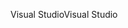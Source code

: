 <span data-ttu-id="2de52-101">Visual Studio</span><span class="sxs-lookup"><span data-stu-id="2de52-101">Visual Studio</span></span>